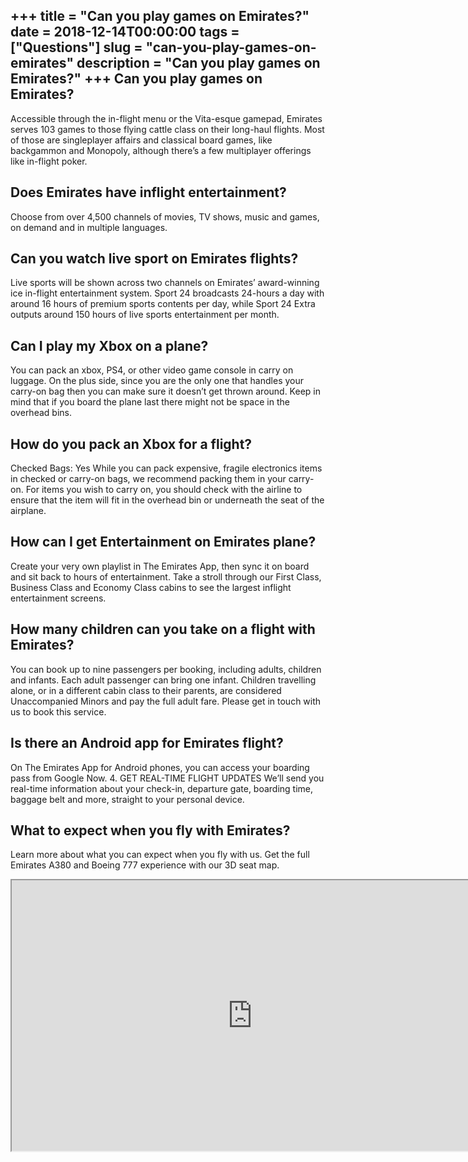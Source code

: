 +++
title = "Can you play games on Emirates?"
date = 2018-12-14T00:00:00
tags = ["Questions"]
slug = "can-you-play-games-on-emirates"
description = "Can you play games on Emirates?"
+++
Can you play games on Emirates?
-------------------------------

Accessible through the in-flight menu or the Vita-esque gamepad, Emirates serves 103 games to those flying cattle class on their long-haul flights. Most of those are singleplayer affairs and classical board games, like backgammon and Monopoly, although there’s a few multiplayer offerings like in-flight poker.

Does Emirates have inflight entertainment?
------------------------------------------

Choose from over 4,500 channels of movies, TV shows, music and games, on demand and in multiple languages.

Can you watch live sport on Emirates flights?
---------------------------------------------

Live sports will be shown across two channels on Emirates’ award-winning ice in-flight entertainment system. Sport 24 broadcasts 24-hours a day with around 16 hours of premium sports contents per day, while Sport 24 Extra outputs around 150 hours of live sports entertainment per month.

Can I play my Xbox on a plane?
------------------------------

You can pack an xbox, PS4, or other video game console in carry on luggage. On the plus side, since you are the only one that handles your carry-on bag then you can make sure it doesn’t get thrown around. Keep in mind that if you board the plane last there might not be space in the overhead bins.

How do you pack an Xbox for a flight?
-------------------------------------

Checked Bags: Yes While you can pack expensive, fragile electronics items in checked or carry-on bags, we recommend packing them in your carry-on. For items you wish to carry on, you should check with the airline to ensure that the item will fit in the overhead bin or underneath the seat of the airplane.

How can I get Entertainment on Emirates plane?
----------------------------------------------

Create your very own playlist in The Emirates App, then sync it on board and sit back to hours of entertainment. Take a stroll through our First Class, Business Class and Economy Class cabins to see the largest inflight entertainment screens.

How many children can you take on a flight with Emirates?
---------------------------------------------------------

You can book up to nine passengers per booking, including adults, children and infants. Each adult passenger can bring one infant. Children travelling alone, or in a different cabin class to their parents, are considered Unaccompanied Minors and pay the full adult fare. Please get in touch with us to book this service.

Is there an Android app for Emirates flight?
--------------------------------------------

On The Emirates App for Android phones, you can access your boarding pass from Google Now. 4. GET REAL-TIME FLIGHT UPDATES We’ll send you real-time information about your check-in, departure gate, boarding time, baggage belt and more, straight to your personal device.

What to expect when you fly with Emirates?
------------------------------------------

Learn more about what you can expect when you fly with us. Get the full Emirates A380 and Boeing 777 experience with our 3D seat map.

<iframe allow="accelerometer; autoplay; clipboard-write; encrypted-media; gyroscope; picture-in-picture" allowfullscreen="" class="__youtube_prefs__  epyt-is-override  no-lazyload" data-no-lazy="1" data-origheight="433" data-origwidth="770" data-skipgform_ajax_framebjll="" height="433" id="_ytid_64933" loading="lazy" src="https://www.youtube.com/embed/V_xRSxKE1jg?enablejsapi=1&autoplay=0&cc_load_policy=0&cc_lang_pref=&iv_load_policy=1&loop=0&modestbranding=0&rel=1&fs=1&playsinline=0&autohide=2&theme=dark&color=red&controls=1&" title="YouTube player" width="770"></iframe>